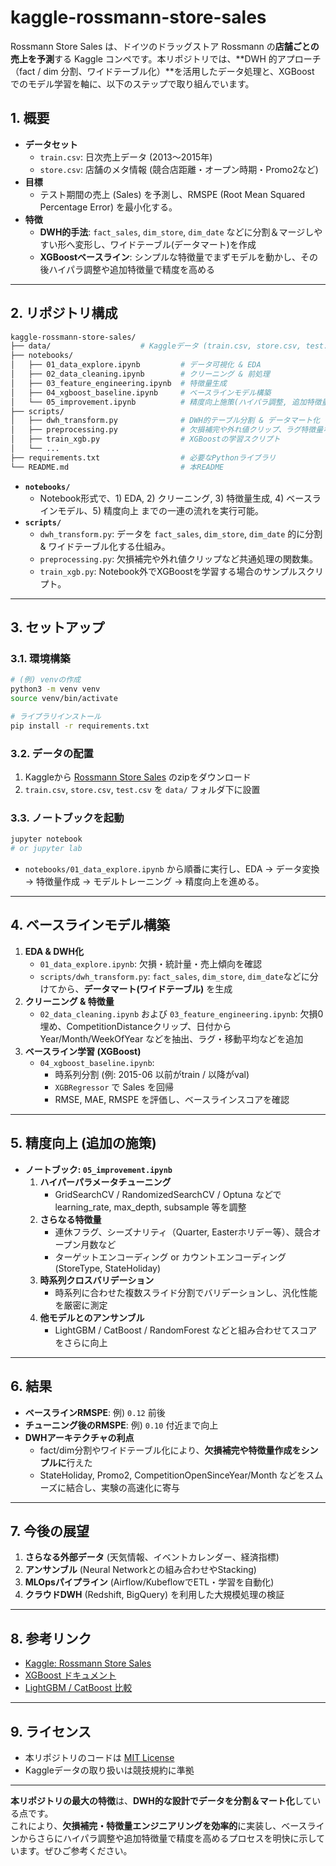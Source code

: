 
# kaggle-rossmann-store-sales

Rossmann Store Sales は、ドイツのドラッグストア Rossmann の**店舗ごとの売上を予測**する Kaggle コンペです。本リポジトリでは、**DWH 的アプローチ（fact / dim 分割、ワイドテーブル化）**を活用したデータ処理と、XGBoost でのモデル学習を軸に、以下のステップで取り組んでいます。

## 1. 概要

- **データセット**  
  - `train.csv`: 日次売上データ (2013〜2015年)  
  - `store.csv`: 店舗のメタ情報 (競合店距離・オープン時期・Promo2など)  
- **目標**  
  - テスト期間の売上 (Sales) を予測し、RMSPE (Root Mean Squared Percentage Error) を最小化する。  
- **特徴**  
  - **DWH的手法**: `fact_sales`, `dim_store`, `dim_date` などに分割＆マージしやすい形へ変形し、ワイドテーブル(データマート)を作成  
  - **XGBoostベースライン**: シンプルな特徴量でまずモデルを動かし、その後ハイパラ調整や追加特徴量で精度を高める

---

## 2. リポジトリ構成

```bash
kaggle-rossmann-store-sales/
├── data/                    # Kaggleデータ (train.csv, store.csv, test.csvなど)を配置
├── notebooks/
│   ├── 01_data_explore.ipynb         # データ可視化 & EDA
│   ├── 02_data_cleaning.ipynb        # クリーニング & 前処理
│   ├── 03_feature_engineering.ipynb  # 特徴量生成
│   ├── 04_xgboost_baseline.ipynb     # ベースラインモデル構築
│   └── 05_improvement.ipynb          # 精度向上施策(ハイパラ調整, 追加特徴量など)
├── scripts/
│   ├── dwh_transform.py              # DWH的テーブル分割 & データマート化
│   ├── preprocessing.py              # 欠損補完や外れ値クリップ、ラグ特徴量などの関数
│   ├── train_xgb.py                  # XGBoostの学習スクリプト
│   └── ...
├── requirements.txt                  # 必要なPythonライブラリ
└── README.md                         # 本README
```

- **`notebooks/`**  
  - Notebook形式で、1) EDA, 2) クリーニング, 3) 特徴量生成, 4) ベースラインモデル、5) 精度向上 までの一連の流れを実行可能。  
- **`scripts/`**  
  - `dwh_transform.py`: データを `fact_sales`, `dim_store`, `dim_date` 的に分割 & ワイドテーブル化する仕組み。  
  - `preprocessing.py`: 欠損補完や外れ値クリップなど共通処理の関数集。  
  - `train_xgb.py`: Notebook外でXGBoostを学習する場合のサンプルスクリプト。  

---

## 3. セットアップ

### 3.1. 環境構築

```bash
# (例) venvの作成
python3 -m venv venv
source venv/bin/activate

# ライブラリインストール
pip install -r requirements.txt
```

### 3.2. データの配置

1. Kaggleから [Rossmann Store Sales](https://www.kaggle.com/c/rossmann-store-sales/data) のzipをダウンロード  
2. `train.csv`, `store.csv`, `test.csv` を `data/` フォルダ下に設置  

### 3.3. ノートブックを起動

```bash
jupyter notebook
# or jupyter lab
```

- `notebooks/01_data_explore.ipynb` から順番に実行し、EDA → データ変換 → 特徴量作成 → モデルトレーニング → 精度向上を進める。

---

## 4. ベースラインモデル構築

1. **EDA & DWH化**  
   - `01_data_explore.ipynb`: 欠損・統計量・売上傾向を確認  
   - `scripts/dwh_transform.py`: `fact_sales`, `dim_store`, `dim_date`などに分けてから、**データマート(ワイドテーブル)** を生成  
2. **クリーニング & 特徴量**  
   - `02_data_cleaning.ipynb` および `03_feature_engineering.ipynb`: 欠損0埋め、CompetitionDistanceクリップ、日付から Year/Month/WeekOfYear などを抽出、ラグ・移動平均などを追加  
3. **ベースライン学習 (XGBoost)**  
   - `04_xgboost_baseline.ipynb`:  
     - 時系列分割 (例: 2015-06 以前がtrain / 以降がval)  
     - `XGBRegressor` で Sales を回帰  
     - RMSE, MAE, RMSPE を評価し、ベースラインスコアを確認  

---

## 5. 精度向上 (追加の施策)

- **ノートブック: `05_improvement.ipynb`**  
  1. **ハイパーパラメータチューニング**  
     - GridSearchCV / RandomizedSearchCV / Optuna などで learning_rate, max_depth, subsample 等を調整  
  2. **さらなる特徴量**  
     - 連休フラグ、シーズナリティ（Quarter, Easterホリデー等）、競合オープン月数など  
     - ターゲットエンコーディング or カウントエンコーディング (StoreType, StateHoliday)  
  3. **時系列クロスバリデーション**  
     - 時系列に合わせた複数スライド分割でバリデーションし、汎化性能を厳密に測定  
  4. **他モデルとのアンサンブル**  
     - LightGBM / CatBoost / RandomForest などと組み合わせてスコアをさらに向上  

---

## 6. 結果

- **ベースラインRMSPE**: 例) `0.12` 前後  
- **チューニング後のRMSPE**: 例) `0.10` 付近まで向上  
- **DWHアーキテクチャの利点**  
  - fact/dim分割やワイドテーブル化により、**欠損補完や特徴量作成をシンプルに**行えた  
  - StateHoliday, Promo2, CompetitionOpenSinceYear/Month などをスムーズに結合し、実験の高速化に寄与

---

## 7. 今後の展望

1. **さらなる外部データ** (天気情報、イベントカレンダー、経済指標)  
2. **アンサンブル** (Neural Networkとの組み合わせやStacking)  
3. **MLOpsパイプライン** (Airflow/KubeflowでETL・学習を自動化)  
4. **クラウドDWH** (Redshift, BigQuery) を利用した大規模処理の検証

---

## 8. 参考リンク

- [Kaggle: Rossmann Store Sales](https://www.kaggle.com/c/rossmann-store-sales)  
- [XGBoost ドキュメント](https://xgboost.readthedocs.io/en/stable/)  
- [LightGBM / CatBoost 比較](https://lightgbm.readthedocs.io/)

---

## 9. ライセンス

- 本リポジトリのコードは [MIT License](LICENSE)  
- Kaggleデータの取り扱いは競技規約に準拠

---

**本リポジトリの最大の特徴**は、**DWH的な設計でデータを分割＆マート化**している点です。  
これにより、**欠損補完・特徴量エンジニアリングを効率的**に実装し、ベースラインからさらにハイパラ調整や追加特徴量で精度を高めるプロセスを明快に示しています。ぜひご参考ください。
